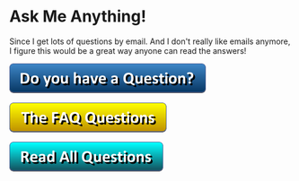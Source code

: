 # Ask Me Anything!

Since I get lots of questions by email. And I don't really like emails anymore, I figure this would be a great way anyone can read the answers!

[![Do You Have a Question](https://raw.githubusercontent.com/profoundhub/ama/fb71f3452fb975e3e4562de9f2d23da0dc981093/images/button_do-you-have-a-question.png)](../../issues/new)

[![Read the Great Questions](https://raw.githubusercontent.com/profoundhub/ama/fb71f3452fb975e3e4562de9f2d23da0dc981093/images/button_the-faq-questions.png)](../../issues?q=label%3A"Great+Questions%21"+is%3Aclosed)

[![Read all Questions](https://raw.githubusercontent.com/profoundhub/ama/fb71f3452fb975e3e4562de9f2d23da0dc981093/images/button_read-all-questions.png)](../../issues?q=is%3Aissue+is%3Aclosed)
